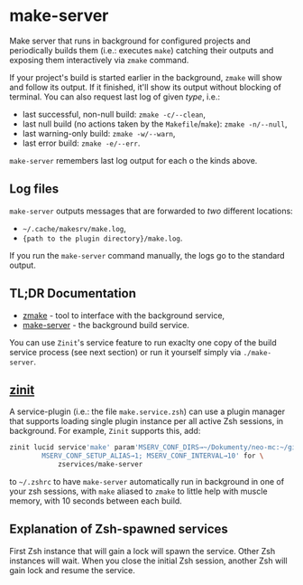 # make-server

Make server that runs in background for configured projects and periodically
builds them (i.e.: executes `make`) catching their outputs and exposing them
interactively via `zmake` command.

If your project's build is started earlier in the background, `zmake` will
show and follow its output. If it finished, it'll show its output without
blocking of terminal. You can also request last log of given *type*, i.e.:

- last successful, non-null build: `zmake -c/--clean`,
- last null build (no actions taken by the `Makefile`/`make`): `zmake -n/--null`,
- last warning-only build: `zmake -w/--warn`,
- last error build: `zmake -e/--err`.

`make-server` remembers last log output for each o the kinds above.

## Log files

`make-server` outputs messages that are forwarded to *two* different
locations:

- `~/.cache/makesrv/make.log`,
- `{path to the plugin directory}/make.log`.

If you run the `make-server` command manually, the logs go to the
standard output.

## TL;DR Documentation

- [zmake](https://github.com/zservices/make-server/blob/main/doc/zmake.md) -
  tool to interface with the background service,
- [make-server](https://github.com/zservices/make-server/blob/main/doc/make-server.md) -
  the background build service.

You can use `Zinit`'s service feature to run exaclty one copy of the build
service process (see next section) or run it yourself simply via `./make-server`.

## [zinit](https://github.com/zdharma-continuum/zinit)

A service-plugin (i.e.: the file `make.service.zsh`) can use a plugin manager
that supports loading single plugin instance per all active Zsh sessions,
in background. For example, `Zinit` supports this, add:

```zsh
zinit lucid service'make' param'MSERV_CONF_DIRS→~/Dokumenty/neo-mc:~/github/tig;
        MSERV_CONF_SETUP_ALIAS→1; MSERV_CONF_INTERVAL→10' for \
            zservices/make-server
```

to `~/.zshrc` to have `make-server` automatically run in background in one of
your zsh sessions, with `make` aliased to `zmake` to little help with muscle
memory, with 10 seconds between each build.

## Explanation of Zsh-spawned services

First Zsh instance that will gain a lock will spawn the service. Other Zsh
instances will wait. When you close the initial Zsh session, another Zsh will
gain lock and resume the service.
